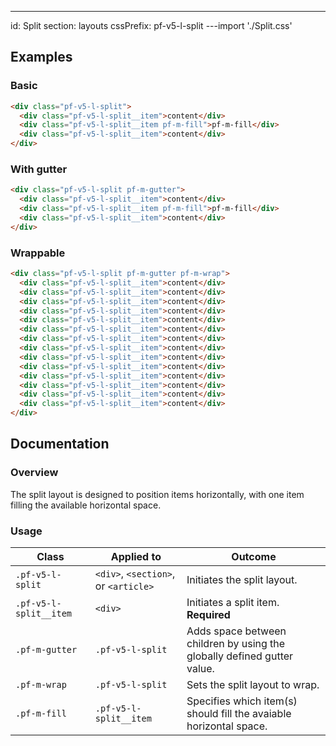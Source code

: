 ---
id: Split
section: layouts
cssPrefix: pf-v5-l-split
---import './Split.css'

## Examples

### Basic

```html
<div class="pf-v5-l-split">
  <div class="pf-v5-l-split__item">content</div>
  <div class="pf-v5-l-split__item pf-m-fill">pf-m-fill</div>
  <div class="pf-v5-l-split__item">content</div>
</div>

```

### With gutter

```html
<div class="pf-v5-l-split pf-m-gutter">
  <div class="pf-v5-l-split__item">content</div>
  <div class="pf-v5-l-split__item pf-m-fill">pf-m-fill</div>
  <div class="pf-v5-l-split__item">content</div>
</div>

```

### Wrappable

```html
<div class="pf-v5-l-split pf-m-gutter pf-m-wrap">
  <div class="pf-v5-l-split__item">content</div>
  <div class="pf-v5-l-split__item">content</div>
  <div class="pf-v5-l-split__item">content</div>
  <div class="pf-v5-l-split__item">content</div>
  <div class="pf-v5-l-split__item">content</div>
  <div class="pf-v5-l-split__item">content</div>
  <div class="pf-v5-l-split__item">content</div>
  <div class="pf-v5-l-split__item">content</div>
  <div class="pf-v5-l-split__item">content</div>
  <div class="pf-v5-l-split__item">content</div>
  <div class="pf-v5-l-split__item">content</div>
  <div class="pf-v5-l-split__item">content</div>
  <div class="pf-v5-l-split__item">content</div>
  <div class="pf-v5-l-split__item">content</div>
</div>

```

## Documentation

### Overview

The split layout is designed to position items horizontally, with one item filling the available horizontal space.

### Usage

| Class | Applied to | Outcome |
| -- | -- | -- |
| `.pf-v5-l-split` | `<div>`, `<section>`, or `<article>` | Initiates the split layout. |
| `.pf-v5-l-split__item` | `<div>` | Initiates a split item. **Required** |
| `.pf-m-gutter` | `.pf-v5-l-split` | Adds space between children by using the globally defined gutter value. |
| `.pf-m-wrap` | `.pf-v5-l-split` | Sets the split layout to wrap. |
| `.pf-m-fill` | `.pf-v5-l-split__item` | Specifies which item(s) should fill the avaiable horizontal space. |
